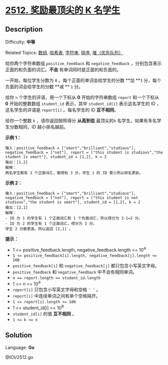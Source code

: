 # [2512\. 奖励最顶尖的 K 名学生](https://leetcode.cn/problems/reward-top-k-students/)

## Description

Difficulty: **中等**

Related Topics: [数组](https://leetcode.cn/tag/https://leetcode.cn/tag/array//), [哈希表](https://leetcode.cn/tag/https://leetcode.cn/tag/hash-table//), [字符串](https://leetcode.cn/tag/https://leetcode.cn/tag/string//), [排序](https://leetcode.cn/tag/https://leetcode.cn/tag/sorting//), [堆（优先队列）](https://leetcode.cn/tag/https://leetcode.cn/tag/heap-priority-queue//)


给你两个字符串数组 `positive_feedback` 和 `negative_feedback` ，分别包含表示正面的和负面的词汇。**不会** 有单词同时是正面的和负面的。

一开始，每位学生分数为 `0` 。每个正面的单词会给学生的分数 **加 **`3` 分，每个负面的词会给学生的分数 **减 ** `1` 分。

给你 `n` 个学生的评语，用一个下标从 **0** 开始的字符串数组 `report` 和一个下标从 **0** 开始的整数数组 `student_id` 表示，其中 `student_id[i]` 表示这名学生的 ID ，这名学生的评语是 `report[i]` 。每名学生的 ID **互不相同**。

给你一个整数 `k` ，请你返回按照得分 **从高到低** 最顶尖的`k` 名学生。如果有多名学生分数相同，ID 越小排名越前。

**示例 1：**

```
输入：positive_feedback = ["smart","brilliant","studious"], negative_feedback = ["not"], report = ["this student is studious","the student is smart"], student_id = [1,2], k = 2
输出：[1,2]
解释：
两名学生都有 1 个正面词汇，都得到 3 分，学生 1 的 ID 更小所以排名更前。
```

**示例 2：**

```
输入：positive_feedback = ["smart","brilliant","studious"], negative_feedback = ["not"], report = ["this student is not studious","the student is smart"], student_id = [1,2], k = 2
输出：[2,1]
解释：
- ID 为 1 的学生有 1 个正面词汇和 1 个负面词汇，所以得分为 3-1=2 分。
- ID 为 2 的学生有 1 个正面词汇，得分为 3 分。
学生 2 分数更高，所以返回 [2,1] 。
```

**提示：**

*   1 <= positive_feedback.length, negative_feedback.length <= 10<sup>4</sup>
*   `1 <= positive_feedback[i].length, negative_feedback[j].length <= 100`
*   `positive_feedback[i]` 和 `negative_feedback[j]` 都只包含小写英文字母。
*   `positive_feedback` 和 `negative_feedback` 中不会有相同单词。
*   `n == report.length == student_id.length`
*   1 <= n <= 10<sup>4</sup>
*   `report[i]` 只包含小写英文字母和空格 `' '` 。
*   `report[i]` 中连续单词之间有单个空格隔开。
*   `1 <= report[i].length <= 100`
*   1 <= student_id[i] <= 10<sup>9</sup>
*   `student_id[i]` 的值 **互不相同** 。
*   `1 <= k <= n`


## Solution

Language: **Go**

@IOI/2512.go
